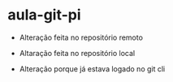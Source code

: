 # aula-git-pi

* Alteração feita no repositório remoto

* Altaração feita no repositório local

* Alteração porque já estava logado no git cli
